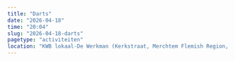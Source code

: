 ```yaml
---
title: "Darts"
date: "2026-04-18"
time: "20:04"
slug: "2026-04-18-darts"
pagetype: "activiteiten"
location: "KWB lokaal-De Werkman (Kerkstraat, Merchtem Flemish Region, Belgium)"
---
```





